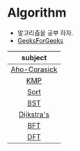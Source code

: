 # Algorithm

* 알고리즘을 공부 하자.
* [GeeksForGeeks](https://www.geeksforgeeks.org/fundamentals-of-algorithms/)

|subject|
|:-----:|
|[Aho-Corasick](/Algorithm/AhoCorasick.md)|
|[KMP](/Algorithm/Kmp.md)|
|[Sort](/Algorithm/Sort.md)|
|[BST](/Algorithm/Bst.md)|
|[Dijkstra's](/Algorithm/Dijkstras.md)|
|[BFT](/Algorithm/Bft.md)|
|[DFT](/Algorithm/Dft.md)|

